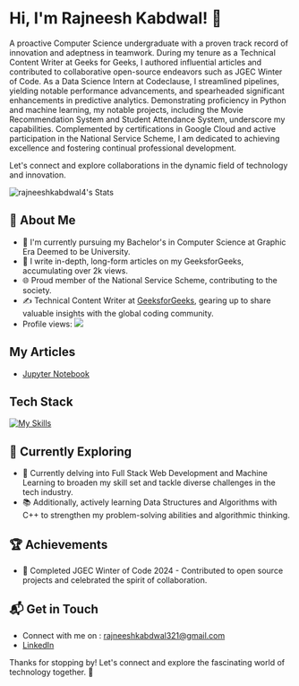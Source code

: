 # Hi, I'm Rajneesh Kabdwal! 👋

A proactive Computer Science undergraduate with a proven track record of innovation and adeptness in teamwork. During my tenure as a Technical Content Writer at Geeks for Geeks, I authored influential articles and contributed to collaborative open-source endeavors such as JGEC Winter of Code. As a Data Science Intern at Codeclause, I streamlined pipelines, yielding notable performance advancements, and spearheaded significant enhancements in predictive analytics. Demonstrating proficiency in Python and machine learning, my notable projects, including the Movie Recommendation System and Student Attendance System, underscore my capabilities. Complemented by certifications in Google Cloud and active participation in the National Service Scheme, I am dedicated to achieving excellence and fostering continual professional development.

Let's connect and explore collaborations in the dynamic field of technology and innovation.

![rajneeshkabdwal4's Stats](https://github-readme-stats.vercel.app/api?username=rajneeshkabdwal4&theme=vue-dark&show_icons=true&hide_border=true&count_private=true)

## 🚀 About Me

- 🔭 I'm currently pursuing my Bachelor's in Computer Science at Graphic Era Deemed to be University.
- 📝 I write in-depth, long-form articles on my GeeksforGeeks, accumulating over 2k views.
- 🌐 Proud member of the National Service Scheme, contributing to the society.
- ✍️ Technical Content Writer at [GeeksforGeeks](https://www.geeksforgeeks.org/), gearing up to share valuable insights with the global coding community.
- Profile views: ![](https://komarev.com/ghpvc/?username=rajneeshkabdwal4)

## My Articles
- [Jupyter Notebook](https://www.geeksforgeeks.org/jupyter-notebook/)


## Tech Stack
[![My Skills](https://skillicons.dev/icons?i=js,html,css,cpp,c,anaconda,dart,discord,flutter,git,tensorflow)](https://skillicons.dev)

## 🌱 Currently Exploring

- 🚀 Currently delving into Full Stack Web Development and Machine Learning to broaden my skill set and tackle diverse challenges in the tech industry.
- 📚 Additionally, actively learning Data Structures and Algorithms with C++ to strengthen my problem-solving abilities and algorithmic thinking.

 ## 🏆 Achievements

- 🌟 Completed JGEC Winter of Code 2024 - Contributed to open source projects and celebrated the spirit of collaboration.


## 📬 Get in Touch

- Connect with me on : rajneeshkabdwal321@gmail.com
- [LinkedIn](https://www.linkedin.com/in/rajneeshkabdwal/)

Thanks for stopping by! Let's connect and explore the fascinating world of technology together. 🚀


